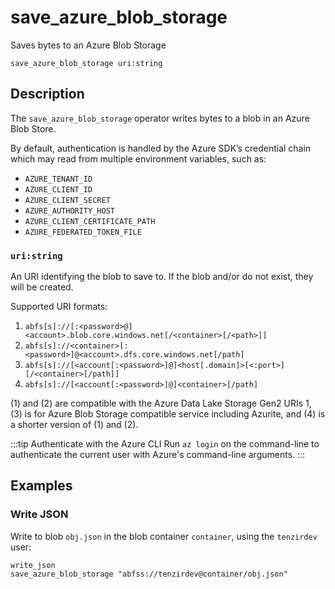 # save_azure_blob_storage

Saves bytes to an Azure Blob Storage

```tql
save_azure_blob_storage uri:string
```

## Description

The `save_azure_blob_storage` operator writes bytes to a blob in an
Azure Blob Store.

By default, authentication is handled by the Azure SDK’s credential chain which
may read from multiple environment variables, such as:

- `AZURE_TENANT_ID`
- `AZURE_CLIENT_ID`
- `AZURE_CLIENT_SECRET`
- `AZURE_AUTHORITY_HOST`
- `AZURE_CLIENT_CERTIFICATE_PATH`
- `AZURE_FEDERATED_TOKEN_FILE`

### `uri:string`

An URI identifying the blob to save to. If the blob and/or do not
exist, they will be created.

Supported URI formats:

1. `abfs[s]://[:<password>@]<account>.blob.core.windows.net[/<container>[/<path>]]`
2. `abfs[s]://<container>[:<password>]@<account>.dfs.core.windows.net[/path]`
3. `abfs[s]://[<account[:<password>]@]<host[.domain]>[<:port>][/<container>[/path]]`
4. `abfs[s]://[<account[:<password>]@]<container>[/path]`

(1) and (2) are compatible with the Azure Data Lake Storage Gen2 URIs 1, (3) is
for Azure Blob Storage compatible service including Azurite, and (4) is a shorter
version of (1) and (2).

:::tip Authenticate with the Azure CLI
Run `az login` on the command-line to authenticate the current user with Azure's
command-line arguments.
:::

## Examples

### Write JSON

Write to blob `obj.json` in the blob container `container`, using the
`tenzirdev` user:

```tql
write_json
save_azure_blob_storage "abfss://tenzirdev@container/obj.json"
```
